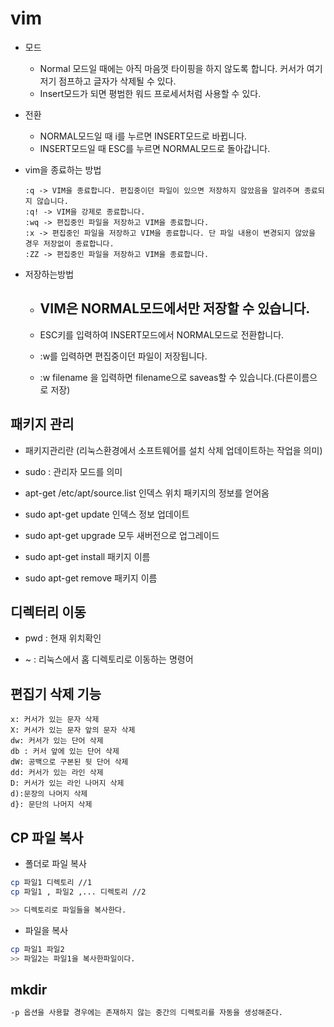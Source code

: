 # vim

- 모드
    - Normal 모드일 때에는 아직 마음껏 타이핑을 하지 않도록 합니다. 커서가 여기저기 점프하고 글자가 삭제될 수 있다.
    -   Insert모드가 되면 평범한 워드 프로세서처럼 사용할 수 있다.

-  전환
    - NORMAL모드일 때 i를 누르면 INSERT모드로 바뀝니다.
    - INSERT모드일 때 ESC를 누르면 NORMAL모드로 돌아갑니다.

- vim을 종료하는 방법

    ```
    :q -> VIM을 종료합니다. 편집중이던 파일이 있으면 저장하지 않았음을 알려주며 종료되지 않습니다.
    :q! -> VIM을 강제로 종료합니다.
    :wq -> 편집중인 파일을 저장하고 VIM을 종료합니다.
    :x -> 편집중인 파일을 저장하고 VIM을 종료합니다. 단 파일 내용이 변경되지 않았을 경우 저장없이 종료합니다.
    :ZZ -> 편집중인 파일을 저장하고 VIM을 종료합니다.
    ```

- 저장하는방법

    - ## VIM은 NORMAL모드에서만 저장할 수 있습니다.

    - ESC키를 입력하여 INSERT모드에서 NORMAL모드로 전환합니다.
    - :w를 입력하면 편집중이던 파일이 저장됩니다.
    - :w filename 을 입력하면 filename으로 saveas할 수 있습니다.(다른이름으로 저장)




## 패키지 관리

- 패키지관리란 (리눅스환경에서 소프트웨어를 설치 삭제 업데이트하는 작업을 의미)

- sudo : 관리자 모드를 의미

- apt-get /etc/apt/source.list 인덱스 위치 패키지의 정보를 얻어옴

- sudo apt-get update 인덱스 정보 업데이트
- sudo apt-get upgrade 모두 새버전으로 업그레이드 

- sudo apt-get install 패키지 이름

- sudo apt-get remove 패키지 이름


## 디렉터리 이동

- pwd : 현재 위치확인

- ~ : 리눅스에서 홈 디렉토리로 이동하는 명령어


## 편집기 삭제 기능
```
x: 커서가 있는 문자 삭제
X: 커서가 있는 문자 앞의 문자 삭제
dw: 커서가 있는 단어 삭제
db : 커서 앞에 있는 단어 삭제
dW: 공백으로 구본된 뒷 단어 삭제
dd: 커서가 있는 라인 삭제
D: 커서가 있는 라인 나머지 삭제
d):문장의 나머지 삭제
d}: 문단의 나머지 삭제

```


## CP 파일 복사
-  폴더로 파일 복사
```bash
cp 파일1 디렉토리 //1 
cp 파일1 , 파일2 ,... 디렉토리 //2

>> 디렉토리로 파일들을 복사한다.
```

- 파일을 복사

```bash
cp 파일1 파일2
>> 파일2는 파일1을 복사한파일이다.
```

## mkdir 
```bash
-p 옵션을 사용할 경우에는 존재하지 않는 중간의 디렉토리를 자동을 생성해준다.
```
